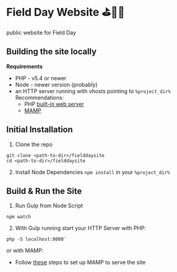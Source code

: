 # Field Day Website ⛳🧑‍🚀
public website for Field Day

## Building the site locally

**Requirements**
- PHP - v5.4 or newer 
- Node - newer version (probably)
- an HTTP server running with vhosts pointing to `%project_dir%`
  Recommendations:
  * PHP [built-in web server](https://www.php.net/manual/en/features.commandline.webserver.php)
  * [MAMP](https://www.mamp.info/en/windows/)

## Initial Installation
1. Clone the repo
```
git clone <path-to-dir>/fielddaysite
cd <path-to-dir>/fielddaysite
```

2. Install Node Dependencies
`npm install` in your `%project_dir%`

## Build & Run the Site
1. Run Gulp from Node Script
```
npm watch
```

2. With Gulp running start your HTTP Server
with PHP:
```
php -S localhost:8080`
```
or with MAMP:
* Follow [these](https://documentation.mamp.info/en/MAMP-Mac/First-Steps/index.html) steps to set up MAMP to serve the site
